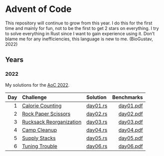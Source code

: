 # Advent of Code
This repository will continue to grow from this year.
I do this for the first time and mainly for fun, not to be the first to get 2 stars on everything.
I try to solve everything in Rust since I want to gain experience using it.
Don't blame me for any inefficiencies, this language is new to me.
(BioGustav, 2022)
## Years
### 2022
My solutions for the [AoC 2022](https://adventofcode.com/2022).

|  Day | Challenge                                                      | Solution                       |                          Benchmarks |
| ---: | :------------------------------------------------------------- | :----------------------------- | ----------------------------------: |
|    1 | [Calorie Counting](https://adventofcode.com/2022/day/1)        | [day01.rs](src/y2022/day01.rs) | [day01.pdf](benches/2022/day01.pdf) |
|    2 | [Rock Paper Scissors](https://adventofcode.com/2022/day/2)     | [day02.rs](src/y2022/day02.rs) | [day02.pdf](benches/2022/day02.pdf) |
|    3 | [Rucksack Reorganization](https://adventofcode.com/2022/day/3) | [day03.rs](src/y2022/day03.rs) | [day03.pdf](benches/2022/day03.pdf) |
|    4 | [Camp Cleanup](https://adventofcode.com/2022/day/4)            | [day04.rs](src/y2022/day04.rs) | [day04.pdf](benches/2022/day04.pdf) |
|    5 | [Supply Stacks](https://adventofcode.com/2022/day/5)           | [day05.rs](src/y2022/day05.rs) | [day05.pdf](benches/2022/day05.pdf) |
|    6 | [Tuning Trouble](https://adventofcode.com/2022/day/6)          | [day06.rs](src/y2022/day06.rs) | [day06.pdf](benches/2022/day06.pdf) |
